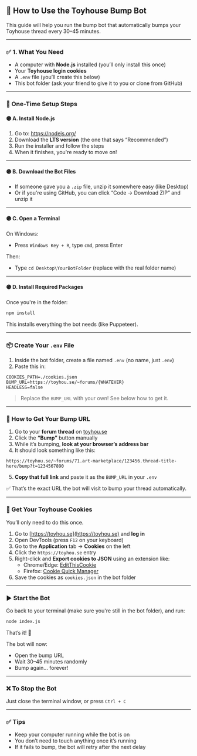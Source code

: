 ## 🌟 How to Use the Toyhouse Bump Bot

This guide will help you run the bump bot that automatically bumps your Toyhouse thread every 30–45 minutes.

---

### ✅ 1. What You Need

- A computer with **Node.js** installed (you’ll only install this once)
- Your **Toyhouse login cookies**
- A `.env` file (you’ll create this below)
- This bot folder (ask your friend to give it to you or clone from GitHub)

---

### 🧠 One-Time Setup Steps

#### 🟣 A. Install Node.js

1. Go to: https://nodejs.org/
2. Download the **LTS version** (the one that says “Recommended”)
3. Run the installer and follow the steps
4. When it finishes, you're ready to move on!

---

#### 🟣 B. Download the Bot Files

- If someone gave you a `.zip` file, unzip it somewhere easy (like Desktop)
- Or if you're using GitHub, you can click “Code → Download ZIP” and unzip it

---

#### 🟣 C. Open a Terminal

On Windows:
- Press `Windows Key + R`, type `cmd`, press Enter

Then:
- Type `cd Desktop\YourBotFolder` (replace with the real folder name)

---

#### 🟣 D. Install Required Packages

Once you're in the folder:
```bash
npm install
```

This installs everything the bot needs (like Puppeteer).

---

### 📦 Create Your `.env` File

1. Inside the bot folder, create a file named `.env` (no name, just `.env`)
2. Paste this in:

```
COOKIES_PATH=./cookies.json
BUMP_URL=https://toyhou.se/~forums/{WHATEVER}
HEADLESS=false
```

> Replace the `BUMP_URL` with your own! See below how to get it.

---

### 🔗 How to Get Your Bump URL

1. Go to your **forum thread** on [toyhou.se](https://toyhou.se)
2. Click the **“Bump”** button manually
3. While it’s bumping, **look at your browser’s address bar**
4. It should look something like this:

```
https://toyhou.se/~forums/71.art-marketplace/123456.thread-title-here/bump?t=1234567890
```

5. **Copy that full link** and paste it as the `BUMP_URL` in your `.env`

✅ That’s the exact URL the bot will visit to bump your thread automatically.

---

### 🍪 Get Your Toyhouse Cookies

You’ll only need to do this once.

1. Go to [https://toyhou.se](https://toyhou.se) and **log in**
2. Open DevTools (press `F12` on your keyboard)
3. Go to the **Application** tab → **Cookies** on the left
4. Click the `https://toyhou.se` entry
5. Right-click and **Export cookies to JSON** using an extension like:
   - Chrome/Edge: [EditThisCookie](https://chrome.google.com/webstore/detail/editthiscookie/fngmhnnpilhplaeedifhccceomclgfbg)
   - Firefox: [Cookie Quick Manager](https://addons.mozilla.org/en-US/firefox/addon/cookie-quick-manager/)
6. Save the cookies as `cookies.json` in the bot folder

---

### ▶️ Start the Bot

Go back to your terminal (make sure you're still in the bot folder), and run:

```bash
node index.js
```

That’s it! 🎉

The bot will now:
- Open the bump URL
- Wait 30–45 minutes randomly
- Bump again… forever!

---

### ❌ To Stop the Bot

Just close the terminal window, or press `Ctrl + C`

---

### ✅ Tips

- Keep your computer running while the bot is on
- You don’t need to touch anything once it’s running
- If it fails to bump, the bot will retry after the next delay
